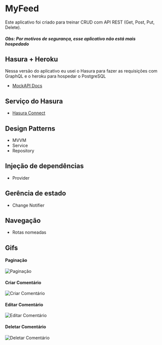 # MyFeed

Este aplicativo foi criado para treinar CRUD com API REST (Get, Post, Put, Delete). <br/>

##### Obs: Por motivos de segurança, esse aplicativo não está mais hospedado

## Hasura + Heroku

Nessa versão do aplicativo eu usei o Hasura para fazer as requisições com GraphQL e o heroku para hospedar o PostgreSQL

- [MockAPI Docs](https://hasura.io/docs/latest/graphql/core/deployment/deployment-guides/heroku/)

## Serviço do Hasura
- [Hasura Connect](https://pub.dev/packages/hasura_connect)

## Design Patterns

- MVVM
- Service
- Repository

## Injeção de dependências

- Provider

## Gerência de estado

- Change Notifier

## Navegação

- Rotas nomeadas

## Gifs
  
  #### Paginação
  ![Paginação](https://github.com/ArlysthonFeitosa/MyFeed-GraphQL-CRUD/blob/master/project_gifs/pagination.gif)<br/>
  
  #### Criar Comentário
  ![Criar Comentário](https://github.com/ArlysthonFeitosa/MyFeed-GraphQL-CRUD/blob/master/project_gifs/post.gif)<br/>
  
  #### Editar Comentário
  ![Editar Comentário](https://github.com/ArlysthonFeitosa/MyFeed-GraphQL-CRUD/blob/master/project_gifs/edit.gif)<br/>
  
  #### Deletar Comentário
  ![Deletar Comentário](https://github.com/ArlysthonFeitosa/MyFeed-GraphQL-CRUD/blob/master/project_gifs/delete.gif)<br/>
